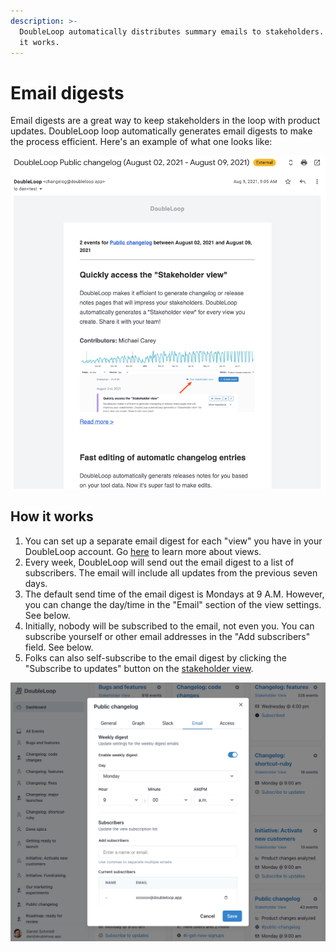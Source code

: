 ```yaml
---
description: >-
  DoubleLoop automatically distributes summary emails to stakeholders. Learn how
  it works.
---
```


# Email digests

Email digests are a great way to keep stakeholders in the loop with product updates. DoubleLoop loop automatically generates email digests to make the process efficient. Here's an example of what one looks like:

![Example email digest](<.gitbook/assets/Screen Shot 2021-10-14 at 10.58.35 AM.png>)

## How it works

1. You can set up a separate email digest for each "view" you have in your DoubleLoop account. Go [here](filtering-and-saving-views.md) to learn more about views.
2. Every week, DoubleLoop will send out the email digest to a list of subscribers. The email will include all updates from the previous seven days.
3. The default send time of the email digest is Mondays at 9 A.M. However, you can change the day/time in the "Email" section of the view settings. See below.
4. Initially, nobody will be subscribed to the email, not even you. You can subscribe yourself or other email addresses in the "Add subscribers" field. See below.
5. Folks can also self-subscribe to the email digest by clicking the "Subscribe to updates" button on the [stakeholder view](private-and-public-stakeholder-views.md). 

![](<.gitbook/assets/Screen Shot 2021-10-14 at 11.07.36 AM.png>)

